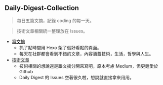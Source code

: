 ## Daily-Digest-Collection

> 每日五篇文摘，記錄 coding 的每一天。

> 技術文章相關統一整理放在 Issues。

- [寫文摘](https://goo.gl/dXn3Wk)
  - 抓了點時間用 Hexo 架了個好看點的頁面。
  - 每天在社群都會看到不錯的文章，內容涵蓋技術，生活，哲學與人生。
- [技術文章](https://goo.gl/ZvQnbf)
  - 技術相關的想說還是跟文摘分開來寫吧，原本考慮 Medium，但更鍾愛於 Github
  - Daily Digest 的 Issues 空著很久啦，想說就直接拿來用用。
